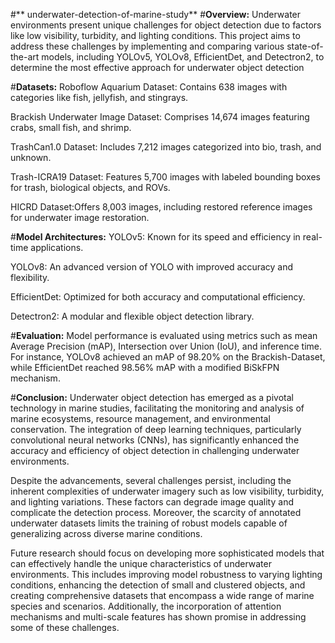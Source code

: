 #** underwater-detection-of-marine-study**
#**Overview:**
Underwater environments present unique challenges for object detection due to factors like low visibility, turbidity, and lighting conditions. This project aims to address these challenges by implementing and comparing various state-of-the-art models, including YOLOv5, YOLOv8, EfficientDet, and Detectron2, to determine the most effective approach for underwater object detection

#**Datasets:**
Roboflow Aquarium Dataset: Contains 638 images with categories like fish, jellyfish, and stingrays.

Brackish Underwater Image Dataset: Comprises 14,674 images featuring crabs, small fish, and shrimp.

TrashCan1.0 Dataset: Includes 7,212 images categorized into bio, trash, and unknown.

Trash-ICRA19 Dataset: Features 5,700 images with labeled bounding boxes for trash, biological objects, and ROVs.

HICRD Dataset:Offers 8,003 images, including restored reference images for underwater image restoration.

#**Model Architectures:**
YOLOv5: Known for its speed and efficiency in real-time applications.

YOLOv8: An advanced version of YOLO with improved accuracy and flexibility.

EfficientDet: Optimized for both accuracy and computational efficiency.

Detectron2: A modular and flexible object detection library.

#**Evaluation:**
Model performance is evaluated using metrics such as mean Average Precision (mAP), Intersection over Union (IoU), and inference time. For instance, YOLOv8 achieved an mAP of 98.20% on the Brackish-Dataset, while EfficientDet reached 98.56% mAP with a modified BiSkFPN mechanism.

#**Conclusion:**
Underwater object detection has emerged as a pivotal technology in marine studies, facilitating the monitoring and analysis of marine ecosystems, resource management, and environmental conservation. The integration of deep learning techniques, particularly convolutional neural networks (CNNs), has significantly enhanced the accuracy and efficiency of object detection in challenging underwater environments.

Despite the advancements, several challenges persist, including the inherent complexities of underwater imagery such as low visibility, turbidity, and lighting variations. These factors can degrade image quality and complicate the detection process. Moreover, the scarcity of annotated underwater datasets limits the training of robust models capable of generalizing across diverse marine conditions.

Future research should focus on developing more sophisticated models that can effectively handle the unique characteristics of underwater environments. This includes improving model robustness to varying lighting conditions, enhancing the detection of small and clustered objects, and creating comprehensive datasets that encompass a wide range of marine species and scenarios. Additionally, the incorporation of attention mechanisms and multi-scale features has shown promise in addressing some of these challenges.

